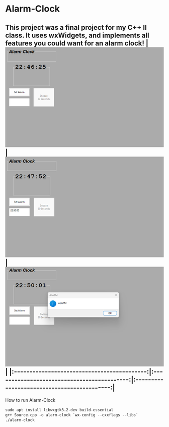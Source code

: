 # Alarm-Clock
This project was a final project for my C++ II class. It uses wxWidgets, and implements all features you could want for an alarm clock!
| ![clock](clock1.png) | ![clock](clock2.png) | ![clock](clock3.png) |
|:-------------------------------------------:|:-------------------------------------------:|:-------------------------------------------:|
---
How to run Alarm-Clock
```
sudo apt install libwxgtk3.2-dev build-essential
g++ Source.cpp -o alarm-clock `wx-config --cxxflags --libs`
./alarm-clock
